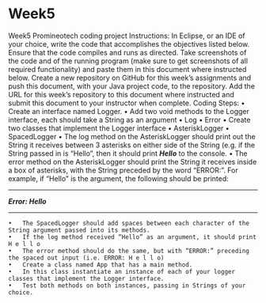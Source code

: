 # Week5
Week5 Promineotech coding project
Instructions: In Eclipse, or an IDE of your choice, write the code that accomplishes the objectives listed below. Ensure that the code compiles and runs as directed. Take screenshots of the code and of the running program (make sure to get screenshots of all required functionality) and paste them in this document where instructed below. Create a new repository on GitHub for this week’s assignments and push this document, with your Java project code, to the repository. Add the URL for this week’s repository to this document where instructed and submit this document to your instructor when complete.
Coding Steps:
	•	Create an interface named Logger.
	•	Add two void methods to the Logger interface, each should take a String as an argument
	•	Log
	•	Error
	•	Create two classes that implement the Logger interface
	•	AsteriskLogger
	•	SpacedLogger
	•	The log method on the AsteriskLogger should print out the String it receives between 3 asterisks on either side of the String (e.g. if the String passed in is “Hello”, then it should print ***Hello*** to the console.
	•	The error method on the AsteriskLogger should print the String it receives inside a box of asterisks, with the String preceded by the word “ERROR:”. For example, if “Hello” is the argument, the following should be printed:

****************
***Error: Hello***
****************
	•	The SpacedLogger should add spaces between each character of the String argument passed into its methods.
	•	If the log method received “Hello” as an argument, it should print H e l l o
	•	The error method should do the same, but with “ERROR:” preceding the spaced out input (i.e. ERROR: H e l l o)
	•	Create a class named App that has a main method.
	•	In this class instantiate an instance of each of your logger classes that implement the Logger interface.
	•	Test both methods on both instances, passing in Strings of your choice.
